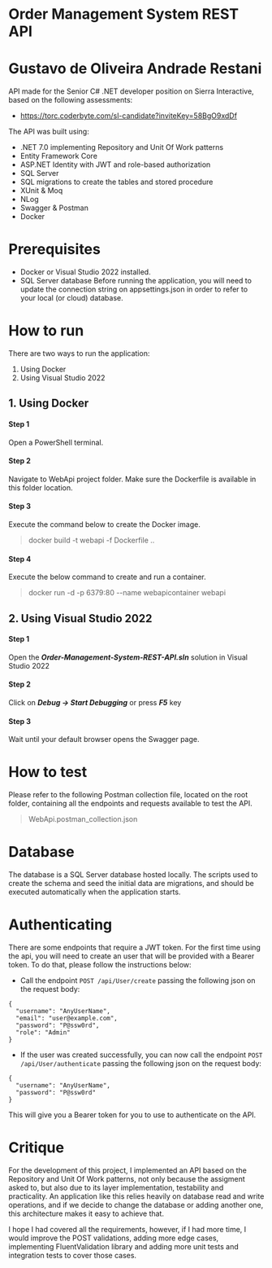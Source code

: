 # Order Management System REST API

# Gustavo de Oliveira Andrade Restani

API made for the Senior C# .NET developer position on Sierra Interactive, based on the following assessments:  

- https://torc.coderbyte.com/sl-candidate?inviteKey=58BgO9xdDf

The API was built using:
- .NET 7.0 implementing Repository and Unit Of Work patterns
- Entity Framework Core
- ASP.NET Identity with JWT and role-based authorization
- SQL Server
- SQL migrations to create the tables and stored procedure
- XUnit & Moq
- NLog
- Swagger & Postman
- Docker

# Prerequisites

- Docker or Visual Studio 2022 installed.
- SQL Server database
  Before running the application, you will need to update the connection string on appsettings.json in order to refer to your local (or cloud) database.

# How to run

There are two ways to run the application:

1. Using Docker
2. Using Visual Studio 2022

## 1. Using Docker

#### Step 1

Open a PowerShell terminal.

#### Step 2

Navigate to WebApi project folder. Make sure the Dockerfile is available in this folder location.

#### Step 3

Execute the command below to create the Docker image.

> docker build -t webapi -f Dockerfile ..

#### Step 4
Execute the below command to create and run a container.

> docker run -d -p 6379:80 --name webapicontainer webapi 

## 2. Using Visual Studio 2022

#### Step 1
Open the ***Order-Management-System-REST-API.sln*** solution in Visual Studio 2022

#### Step 2
Click on ***Debug -> Start Debugging*** or press ***F5*** key

#### Step 3
Wait until your default browser opens the Swagger page.

# How to test

Please refer to the following Postman collection file, located on the root folder, containing all the endpoints and requests available to test the API.

> WebApi.postman_collection.json

# Database

The database is a SQL Server database hosted locally. 
The scripts used to create the schema and seed the initial data are migrations, and should be executed automatically when the application starts.

# Authenticating

There are some endpoints that require a JWT token. For the first time using the api, you will need to create an user that will be provided with a Bearer token. To do that, please follow the instructions below:

- Call the endpoint `POST /api/User/create` passing the following json on the request body:
```
{
  "username": "AnyUserName",
  "email": "user@example.com",
  "password": "P@ssw0rd",
  "role": "Admin"
}
```
- If the user was created successfully, you can now call the endpoint `POST /api/User/authenticate` passing the following json on the request body:
```
{
  "username": "AnyUserName",
  "password": "P@ssw0rd"
}
```

This will give you a Bearer token for you to use to authenticate on the API.

# Critique

For the development of this project, I implemented an API based on the Repository and Unit Of Work patterns, not only because the assigment asked to, but also due to its layer implementation, testability and practicality. An application like this relies heavily on database read and write operations, and if we decide to change the database or adding another one, this architecture makes it easy to achieve that.

I hope I had covered all the requirements, however, if I had more time, I would improve the POST validations, adding more edge cases, implementing FluentValidation library and adding more unit tests and integration tests to cover those cases. 

